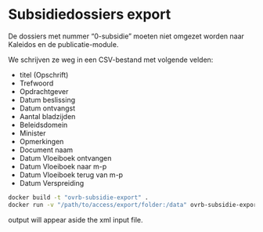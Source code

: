 # Subsidiedossiers export


De dossiers met nummer “0-subsidie” moeten niet omgezet worden naar Kaleidos en de publicatie-module. 

We schrijven ze weg in een CSV-bestand met volgende velden:
  - titel (Opschrift)
  - Trefwoord
  - Opdrachtgever
  - Datum beslissing
  - Datum ontvangst
  - Aantal bladzijden
  - Beleidsdomein
  - Minister
  - Opmerkingen
  - Document naam
  - Datum Vloeiboek ontvangen
  - Datum Vloeiboek naar m-p
  - Datum Vloeiboek terug van m-p
  - Datum Verspreiding


```sh
docker build -t "ovrb-subsidie-export" .
docker run -v "/path/to/access/export/folder:/data" ovrb-subsidie-export
```

output will appear aside the xml input file.
